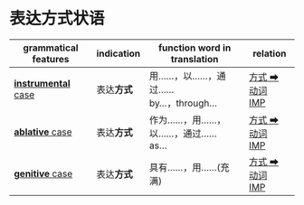 # 表达方式状语

|grammatical features|indication|function word in translation|relation|
|-|-|-|-|
|[**instrumental** case](https://assets-hk.wikipali.org/pali-handbook/zh-Hans/declension/instr.html)|表达**方式**|用……，以……，通过……<br>by…，through…|[方式 ➡ 动词<br>IMP](https://assets-hk.wikipali.org/pali-handbook/zh-Hans/basic-relation/instr/instr-imp.html)|
|[**ablative** case](https://assets-hk.wikipali.org/pali-handbook/zh-Hans/declension/abl.html)|表达**方式**|作为……，用……，以……，通过……<br>as…|[方式 ➡ 动词<br>IMP](https://assets-hk.wikipali.org/pali-handbook/zh-Hans/basic-relation/instr/instr-imp.html)|
|[**genitive** case](https://assets-hk.wikipali.org/pali-handbook/zh-Hans/declension/gen.html)|表达**方式**|具有……，用……(充满)|[方式 ➡ 动词<br>IMP](https://assets-hk.wikipali.org/pali-handbook/zh-Hans/basic-relation/instr/instr-imp.html)|
